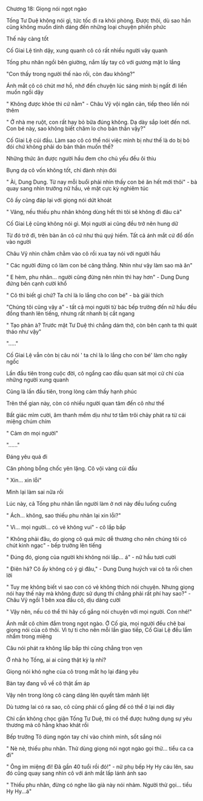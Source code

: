 




Chương 18: Giọng nói ngọt ngào


Tống Tư Duệ không nói gì, tức tốc đi ra khỏi phòng. Được thôi, dù sao hắn cũng không muốn dính dáng đến những loại chuyện phiền phức

Thế này càng tốt

Cố Giai Lệ tỉnh dậy, xung quanh cô có rất nhiều người vây quanh

Tống phu nhân ngồi bên giường, nắm lấy tay cô với gương mặt lo lắng

"Con thấy trong người thế nào rồi, còn đau không?"

Ánh mắt cô có chút mơ hồ, nhớ đến chuyện lúc sáng mình bị ngất đi liền muốn ngồi dậy

" Không được khỏe thì cứ nằm" - Châu Vỹ vội ngăn cản, tiếp theo liền nói thêm

" Ở nhà mẹ ruột, con rất hay bỏ bữa đúng không. Dạ dày sắp loét đến nơi. Con bé này, sao không biết chăm lo cho bản thân vậy?"

Cố Giai Lệ cúi đầu. Làm sao cô có thể nói việc mình bị như thế là do bị bỏ đói chứ không phải do bản thân muốn thế?

Những thức ăn được người hầu đem cho chủ yếu đều ôi thiu

Bụng dạ cô vốn không tốt, chỉ đành nhịn đói



" Ài, Dung Dung. Từ nay mỗi buổi phải nhìn thấy con bé ăn hết mới thôi" - bà quay sang nhìn trưởng nữ hầu, vẻ mặt cực kỳ nghiêm túc

Cô ấy cũng đáp lại với giọng nói dứt khoát

" Vâng, nếu thiếu phu nhân không dùng hết thì tôi sẽ không đi đâu cả"

Cố Giai Lệ cũng không nói gì. Mọi người ai cũng đều trở nên hung dữ

Từ đó trở đi, trên bàn ăn cô cứ như thú quý hiếm. Tất cả ánh mắt cứ đổ dồn vào người

Châu Vỹ nhìn chằm chằm vào cô rồi xua tay nói với người hầu

" Các người đừng có làm con bé căng thẳng. Nhìn như vậy làm sao mà ăn"

" E hèm, phu nhân... người cũng đừng nên nhìn thì hay hơn" - Dung Dung đứng bên cạnh cười khổ

" Cô thì biết gì chứ? Ta chỉ là lo lắng cho con bé" - bà giải thích

"Chúng tôi cũng vậy a" - tất cả mọi người từ bác bếp trưởng đến nữ hầu đều đồng thanh lên tiếng, nhưng rất nhanh bị cắt ngang

" Tạo phản à? Trước mặt Tư Duệ thì chẳng dám thở, còn bên cạnh ta thì quát tháo như vậy"

"....."

Cố Giai Lệ vẫn còn bị câu nói ' ta chỉ là lo lắng cho con bé' làm cho ngây ngốc

Lần đầu tiên trong cuộc đời, cô ngẩng cao đầu quan sát mọi cử chỉ của những người xung quanh

Cũng là lần đầu tiên, trong lòng cảm thấy hạnh phúc

Trên thế gian này, còn có nhiều người quan tâm đến cô như thế



Bất giác mỉm cười, âm thanh mềm dịu như tơ tằm trôi chảy phát ra từ cái miệng chúm chím

" Cảm ơn mọi người"

"......"

Đáng yêu quá đi

Căn phòng bỗng chốc yên lặng. Cô vội vàng cúi đầu

" Xin... xin lỗi"

Mình lại làm sai nữa rồi

Lúc này, cả Tống phu nhân lẫn người làm ở nơi này đều luống cuống

" Ách... không, sao thiếu phu nhân lại xin lỗi?"

" Vì... mọi người... có vẻ không vui" - cô lắp bắp

" Không phải đâu, do giọng cô quá mức dễ thương cho nên chúng tôi có chút kinh ngạc" - bếp trưởng lên tiếng

" Đúng đó, giọng của người khi không nói lắp... á" - nữ hầu tươi cười

" Điên hả? Cô ấy không có ý gì đâu," - Dung Dung huých vai cô ta rồi chen lời

" Tuy mẹ không biết vì sao con có vẻ không thích nói chuyện. Nhưng giọng nói hay thế này mà không được sử dụng thì chẳng phải rất phí hay sao?" - Châu Vỹ ngồi 1 bên xoa đầu cô, dịu dàng cười

" Vậy nên, nếu có thể thì hãy cố gắng nói chuyện với mọi người. Con nhé!"

Ánh mắt cô chìm đắm trong ngọt ngào. Ở Cố gia, mọi người đều chê bai giọng nói của cô thôi. Vì tự ti cho nên mỗi lần giao tiếp, Cố Giai Lệ đều lẩm nhẩm trong miệng

Câu nói phát ra không lắp bắp thì cũng chẳng trọn vẹn

Ở nhà họ Tống, ai ai cũng thật kỳ lạ nhỉ?

Giọng nói khó nghe của cô trong mắt họ lại đáng yêu

Bàn tay đang vỗ về cô thật ấm áp

Vậy nên trong lòng cô càng dâng lên quyết tâm mãnh liệt

Dù tương lai có ra sao, cô cũng phải cố gắng để có thể ở lại nơi đây

Chỉ cần không chọc giận Tống Tư Duệ, thì có thể được hưởng dụng sự yêu thương mà cô hằng khao khát rồi

Bếp trưởng Tô dùng ngón tay chỉ vào chính mình, sốt sắng nói

" Nè nè, thiếu phu nhân. Thử dùng giọng nói ngọt ngào gọi thử... tiểu ca ca đi"

" Ông im miệng đi! Đã gần 40 tuổi rồi đó!" - nữ phụ bếp Hy Hy cáu lên, sau đó cũng quay sang nhìn cô với ánh mắt lấp lánh ánh sao

" Thiếu phu nhân, đừng có nghe lão già này nói nhảm. Người thử gọi... tiểu Hy Hy...á"




